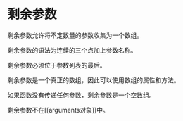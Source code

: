 # 剩余参数
剩余参数允许将不定数量的参数收集为一个数组。

剩余参数的语法为连续的三个点加上参数名称。

剩余参数必须位于参数列表的最后。

剩余参数是一个真正的数组，因此可以使用数组的属性和方法。

如果函数没有传递任何参数，剩余参数是一个空数组。

剩余参数不在[[arguments对象]]中。